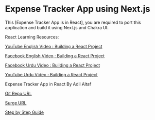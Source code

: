 # Expense Tracker App using Next.js

This [Expense Tracker App is in React], you are required to port this application and build it using Next.js and Chakra UI.

React Learning Resources:

[YouTube English Video : Building a React Project](https://www.youtube.com/watch?v=q6GmIxnflfM)

[Facebook English Video : Building a React Project](https://www.facebook.com/piaic.main/videos/177715090441777/)

[Facebook Urdu Video : Building a React Project](https://www.facebook.com/imran82ali/videos/283949636075779/)

[YouTube Urdu Video : Building a React Project](https://www.youtube.com/watch?v=dkMba8oK55w)

Expense Tracker App in React By Adil Altaf

[Git Repo URL](https://github.com/adil-innovation-lab/react-expense-tracker)

[Surge URL](http://react-expense-tracker-adil.surge.sh/)

[Step by Step Guide](https://docs.google.com/document/d/1f6KBYJQAhwUzS0UtMzrshBWwOeYHH32kMAfuLIfuDgU/edit?usp=sharing)